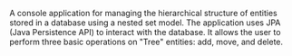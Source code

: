 A console application for managing the hierarchical structure of entities stored in a database using a nested set model. The application uses JPA (Java Persistence API) to interact with the database. It allows the user to perform three basic operations on "Tree" entities: add, move, and delete.
